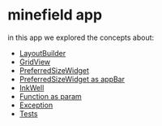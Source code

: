 # minefield app


in this app we explored the concepts about:

* [LayoutBuilder]()
* [GridView]()
* [PreferredSizeWidget]()
* [PreferredSizeWidget as appBar]()
* [InkWell]()
* [Function as param]()
* [Exception]()
* [Tests]()